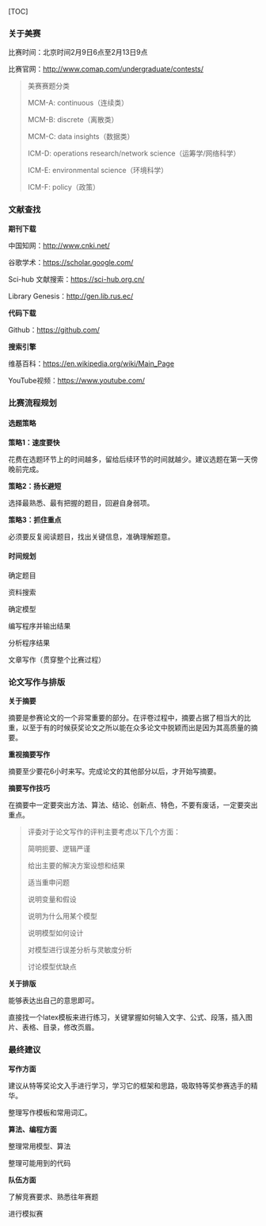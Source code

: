 [TOC]

### 关于美赛

比赛时间：北京时间2月9日6点至2月13日9点

比赛官网：http://www.comap.com/undergraduate/contests/

> 美赛赛题分类
>
> MCM-A: continuous（连续类）
>
> MCM-B: discrete（离散类）
>
> MCM-C: data insights（数据类）
>
> ICM-D: operations research/network science（运筹学/网络科学）
>
> ICM-E: environmental science（环境科学）
>
> ICM-F: policy（政策）



### 文献查找

**期刊下载**

中国知网：http://www.cnki.net/

谷歌学术：https://scholar.google.com/

Sci-hub 文献搜索：https://sci-hub.org.cn/

Library Genesis：http://gen.lib.rus.ec/

**代码下载**

Github：https://github.com/

**搜索引擎**

维基百科：https://en.wikipedia.org/wiki/Main_Page

YouTube视频：https://www.youtube.com/



### 比赛流程规划

#### 选题策略

**策略1：速度要快**

花费在选题环节上的时间越多，留给后续环节的时间就越少。建议选题在第一天傍晚前完成。

**策略2：扬长避短**

选择最熟悉、最有把握的题目，回避自身弱项。

**策略3：抓住重点**

必须要反复阅读题目，找出关键信息，准确理解题意。

#### 时间规划

确定题目

资料搜索

确定模型

编写程序并输出结果

分析程序结果

文章写作（贯穿整个比赛过程）



### 论文写作与排版

**关于摘要**

摘要是参赛论文的一个非常重要的部分。在评卷过程中，摘要占据了相当大的比重，以至于有的时候获奖论文之所以能在众多论文中脱颖而出是因为其高质量的摘要。

**重视摘要写作**

摘要至少要花6小时来写。完成论文的其他部分以后，才开始写摘要。

**摘要写作技巧**

在摘要中一定要突出方法、算法、结论、创新点、特色，不要有废话，一定要突出重点。

> 评委对于论文写作的评判主要考虑以下几个方面：
>
> 简明扼要、逻辑严谨
>
> 给出主要的解决方案设想和结果
>
> 适当重申问题
>
> 说明变量和假设
>
> 说明为什么用某个模型
>
> 说明模型如何设计
>
> 对模型进行误差分析与灵敏度分析
>
> 讨论模型优缺点

**关于排版**

能够表达出自己的意思即可。

直接找一个latex模板来进行练习，关键掌握如何输入文字、公式、段落，插入图片、表格、目录，修改页眉。



### 最终建议

**写作方面**

建议从特等奖论文入手进行学习，学习它的框架和思路，吸取特等奖参赛选手的精华。

整理写作模板和常用词汇。

**算法、编程方面**

整理常用模型、算法

整理可能用到的代码

**队伍方面**

了解竞赛要求、熟悉往年赛题

进行模拟赛